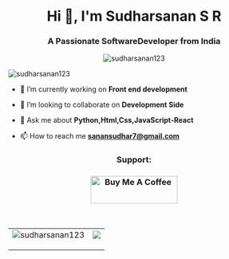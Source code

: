 <h1 align="center">Hi 👋, I'm Sudharsanan S R</h1>
<h3 align="center">A Passionate SoftwareDeveloper from India</h3>

<p align="center"> <img src="https://komarev.com/ghpvc/?username=sudharsanan123&label=Profile%20views&color=0e75b6&style=flat" alt="sudharsanan123" /> </p>

<p align="left"> <img src="https://github-profile-trophy.vercel.app/?username=sudharsanan123" alt="sudharsanan123" /></a> </p>

- 🔭 I’m currently working on **Front end development**

- 👯 I’m looking to collaborate on **Development Side**

- 💬 Ask me about **Python,Html,Css,JavaScript-React**

- 📫 How to reach me **sanansudhar7@gmail.com**


<h3 align="center">Support:</h3>
<h3 align="center"><a href="https://www.buymeacoffee.com/sanansudhau" target="_blank"><img src="https://cdn.buymeacoffee.com/buttons/default-orange.png" alt="Buy Me A Coffee" height="55" width="174"></a></h3>
<br>
<table>
  <tr>
    <td><img src="https://github-readme-streak-stats.herokuapp.com/?user=sudharsanan123&" alt="sudharsanan123" /></p></td>
    <td><picture>
<source 
  srcset="https://github-readme-stats.vercel.app/api?username=sudharsanan123&show_icons=true&theme=dark"
  media="(prefers-color-scheme: dark)"
/>
<source
  srcset="https://github-readme-stats.vercel.app/api?username=sudharsanan123&show_icons=true"
  media="(prefers-color-scheme: light), (prefers-color-scheme: no-preference)"
/>
<img src="https://github-readme-stats.vercel.app/api?username=sudharsanan123&show_icons=true" />

</picture></td>
  </tr>
</table>




